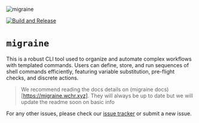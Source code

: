 ![migraine](https://github.com/user-attachments/assets/1f1f90d0-3a85-44c8-b84a-b23838bf35c2)

[![Build and Release](https://github.com/tesh254/migraine/actions/workflows/release.yml/badge.svg)](https://github.com/tesh254/migraine/actions/workflows/release.yml)

# `migraine`

This is a robust CLI tool used to organize and automate complex workflows with templated commands. Users can define, store, and run sequences of shell commands efficiently, featuring variable substitution, pre-flight checks, and discrete actions.

> We recommend reading the docs details on (migraine docs)[https://migraine.wchr.xyz]. They will always be up to date but we will update the readme soon on basic info

For any other issues, please check our [issue tracker](https://github.com/tesh254/migraine/issues) or submit a new issue.
